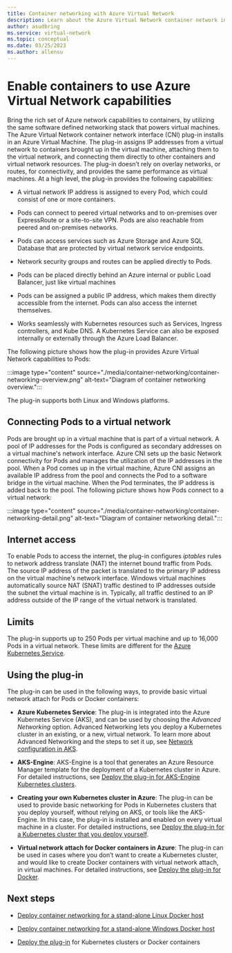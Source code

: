 ```yaml
---
title: Container networking with Azure Virtual Network
description: Learn about the Azure Virtual Network container network interface (CNI) plug-in and how to enable containers to use an Azure Virtual Network.
author: asudbring
ms.service: virtual-network
ms.topic: conceptual
ms.date: 03/25/2023
ms.author: allensu
---
```


# Enable containers to use Azure Virtual Network capabilities

Bring the rich set of Azure network capabilities to containers, by utilizing the same software defined networking stack that powers virtual machines. The Azure Virtual Network container network interface (CNI) plug-in installs in an Azure Virtual Machine. The plug-in assigns IP addresses from a virtual network to containers brought up in the virtual machine, attaching them to the virtual network, and connecting them directly to other containers and virtual network resources. The plug-in doesn’t rely on overlay networks, or routes, for connectivity, and provides the same performance as virtual machines. At a high level, the plug-in provides the following capabilities:

- A virtual network IP address is assigned to every Pod, which could consist of one or more containers.

- Pods can connect to peered virtual networks and to on-premises over ExpressRoute or a site-to-site VPN. Pods are also reachable from peered and on-premises networks.

- Pods can access services such as Azure Storage and Azure SQL Database that are protected by virtual network service endpoints.

- Network security groups and routes can be applied directly to Pods.

- Pods can be placed directly behind an Azure internal or public Load Balancer, just like virtual machines

- Pods can be assigned a public IP address, which makes them directly accessible from the internet. Pods can also access the internet themselves.

- Works seamlessly with Kubernetes resources such as Services, Ingress controllers, and Kube DNS. A Kubernetes Service can also be exposed internally or externally through the Azure Load Balancer.

The following picture shows how the plug-in provides Azure Virtual Network capabilities to Pods:

:::image type="content" source="./media/container-networking/container-networking-overview.png" alt-text="Diagram of container networking overview.":::

The plug-in supports both Linux and Windows platforms.

## Connecting Pods to a virtual network

Pods are brought up in a virtual machine that is part of a virtual network. A pool of IP addresses for the Pods is configured as secondary addresses on a virtual machine's network interface. Azure CNI sets up the basic Network connectivity for Pods and manages the utilization of the IP addresses in the pool. When a Pod comes up in the virtual machine, Azure CNI assigns an available IP address from the pool and connects the Pod to a software bridge in the virtual machine. When the Pod terminates, the IP address is added back to the pool. The following picture shows how Pods connect to a virtual network:

:::image type="content" source="./media/container-networking/container-networking-detail.png" alt-text="Diagram of container networking detail.":::

## Internet access

To enable Pods to access the internet, the plug-in configures *iptables* rules to network address translate (NAT) the internet bound traffic from Pods. The source IP address of the packet is translated to the primary IP address on the virtual machine's network interface. Windows virtual machines automatically source NAT (SNAT) traffic destined to IP addresses outside the subnet the virtual machine is in. Typically, all traffic destined to an IP address outside of the IP range of the virtual network is translated.

## Limits

The plug-in supports up to 250 Pods per virtual machine and up to 16,000 Pods in a virtual network. These limits are different for the [Azure Kubernetes Service](../azure-resource-manager/management/azure-subscription-service-limits.md?toc=%2fazure%2fvirtual-network%2ftoc.json#azure-kubernetes-service-limits).

## Using the plug-in

The plug-in can be used in the following ways, to provide basic virtual network attach for Pods or Docker containers:

- **Azure Kubernetes Service**: The plug-in is integrated into the Azure Kubernetes Service (AKS), and can be used by choosing the *Advanced Networking* option. Advanced Networking lets you deploy a Kubernetes cluster in an existing, or a new, virtual network. To learn more about Advanced Networking and the steps to set it up, see [Network configuration in AKS](/azure/aks/configure-azure-cni?toc=%2fazure%2fvirtual-network%2ftoc.json).

- **AKS-Engine**: AKS-Engine is a tool that generates an Azure Resource Manager template for the deployment of a Kubernetes cluster in Azure. For detailed instructions, see [Deploy the plug-in for AKS-Engine Kubernetes clusters](deploy-container-networking.md#deploy-the-azure-virtual-network-container-network-interface-plug-in).

- **Creating your own Kubernetes cluster in Azure**: The plug-in can be used to provide basic networking for Pods in Kubernetes clusters that you deploy yourself, without relying on AKS, or tools like the AKS-Engine. In this case, the plug-in is installed and enabled on every virtual machine in a cluster. For detailed instructions, see [Deploy the plug-in for a Kubernetes cluster that you deploy yourself](deploy-container-networking.md#deploy-plug-in-for-a-kubernetes-cluster).

- **Virtual network attach for Docker containers in Azure**: The plug-in can be used in cases where you don’t want to create a Kubernetes cluster, and would like to create Docker containers with virtual network attach, in virtual machines. For detailed instructions, see [Deploy the plug-in for Docker](deploy-container-networking.md#deploy-plug-in-for-docker-containers).

## Next steps

* [Deploy container networking for a stand-alone Linux Docker host](/azure/virtual-network/deploy-container-networking-docker-linux)

* [Deploy container networking for a stand-alone Windows Docker host](/azure/virtual-network/deploy-container-networking-docker-windows)

* [Deploy the plug-in](deploy-container-networking.md) for Kubernetes clusters or Docker containers